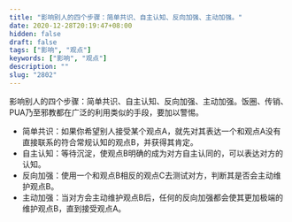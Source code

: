 ```yaml
---
title: "影响别人的四个步骤：简单共识、自主认知、反向加强、主动加强。"
date: 2020-12-28T20:19:47+08:00
hidden: false
draft: false
tags: ["影响", "观点"]
keywords: ["影响", "观点"]
description: ""
slug: "2802"
---
```


影响别人的四个步骤：简单共识、自主认知、反向加强、主动加强。饭圈、传销、PUA乃至邪教都在广泛的利用类似的手段，要加以警惕。

* 简单共识：如果你希望别人接受某个观点A，就先对其表达一个和观点A没有直接联系的符合常规认知的观点B，并获得其肯定。
* 自主认知：等待沉淀，使观点B明确的成为对方自主认同的，可以表达对方的认知。
* 反向加强：使用一个和观点B相反的观点C去测试对方，判断其是否会主动维护观点B。
* 主动加强：当对方会主动维护观点B后，任何的反向加强都会使其更加极端的维护观点B，直到接受观点A。